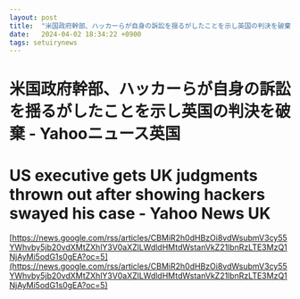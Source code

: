 ```yaml
---
layout: post
title:  "米国政府幹部、ハッカーらが自身の訴訟を揺るがしたことを示し英国の判決を破棄 - Yahooニュース英国"
date:   2024-04-02 18:34:22 +0900
tags: setuirynews 
---
```


# 米国政府幹部、ハッカーらが自身の訴訟を揺るがしたことを示し英国の判決を破棄 - Yahooニュース英国



# US executive gets UK judgments thrown out after showing hackers swayed his case - Yahoo News UK

[https://news.google.com/rss/articles/CBMiR2h0dHBzOi8vdWsubmV3cy55YWhvby5jb20vdXMtZXhlY3V0aXZlLWdldHMtdWstanVkZ21lbnRzLTE3MzQ1NjAyMi5odG1s0gEA?oc=5](https://news.google.com/rss/articles/CBMiR2h0dHBzOi8vdWsubmV3cy55YWhvby5jb20vdXMtZXhlY3V0aXZlLWdldHMtdWstanVkZ21lbnRzLTE3MzQ1NjAyMi5odG1s0gEA?oc=5)

